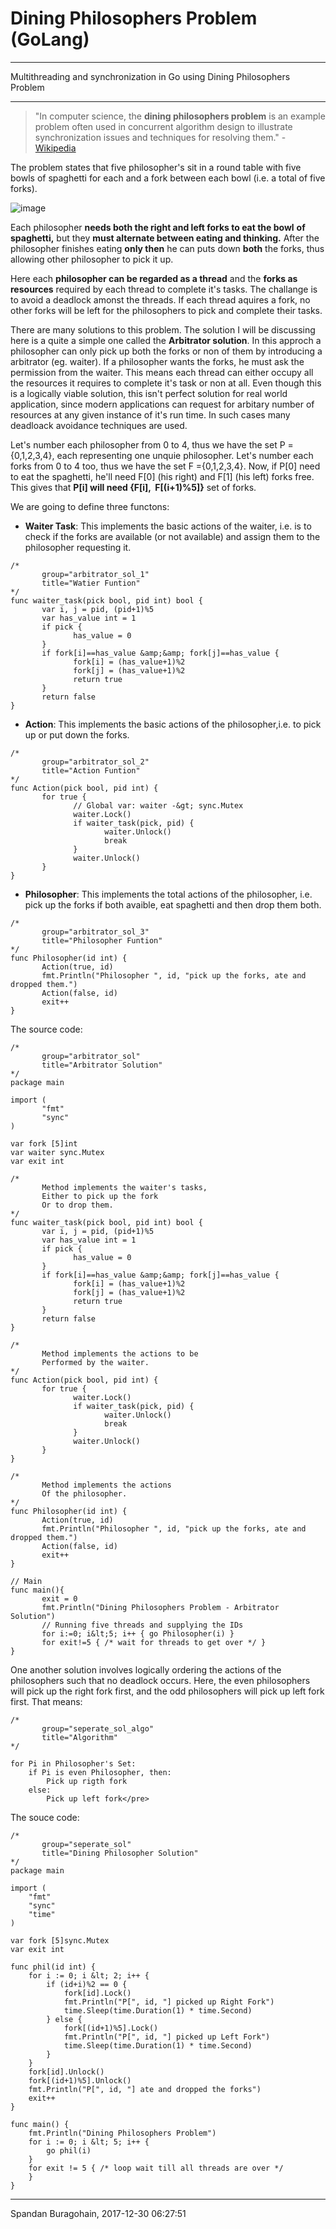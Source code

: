 
# Dining Philosophers Problem (GoLang) 

---

Multithreading and synchronization in Go using Dining Philosophers Problem

---

> "In computer science, the **dining philosophers problem** is an example problem often used in concurrent algorithm design to illustrate synchronization issues and techniques for resolving them." - [Wikipedia](https://en.wikipedia.org/wiki/Dining_philosophers_problem)

The problem states that five philosopher's sit in a round table with five bowls of spaghetti for each and a fork between each bowl (i.e. a total of five forks).

![image](https://drive.google.com/uc?export=view&id=1A6gmDMfjTGm65Y4bLSbC6V7sAC-gDFFT)

Each philosopher **needs both the right and left forks to eat the bowl** **of spaghetti,** but they **must alternate between eating and thinking.** After the philosopher finishes eating **only then** he can puts down **both** the forks, thus allowing other philosopher to pick it up.

Here each **philosopher can be regarded as a thread** and the **forks as resources** required by each thread to complete it's tasks. The challange is to avoid a deadlock amonst the threads. If each thread aquires a fork, no other forks will be left for the philosophers to pick and complete their tasks.

There are many solutions to this problem. The solution I will be discussing here is a quite a simple one called the **Arbitrator solution**. In this approch a philosopher can only pick up both the forks or non of them by introducing a arbitrator (eg. waiter). If a philosopher wants the forks, he must ask the permission from the waiter. This means each thread can either occupy all the resources it requires to complete it's task or non at all. Even though this is a logically viable solution, this isn't perfect solution for real world application, since modern applications can request for arbitary number of resources at any given instance of it's run time. In such cases many deadloack avoidance techniques are used.

Let's number each philosopher from 0 to 4, thus we have the set P = {0,1,2,3,4}, each representing one unquie philosopher. Let's number each forks from 0 to 4 too, thus we have the set F ={0,1,2,3,4}. Now, if P[0] need to eat the spaghetti, he'll need F[0] (his right) and F[1] (his left) forks free. This gives that **P[i] will need {F[i],  F[(i+1)%5]}** set of forks.

We are going to define three functons:

- **Waiter Task**: This implements the basic actions of the waiter, i.e. is to check if the forks are available (or not available) and assign them to the philosopher requesting it.
```golang
/*
       group="arbitrator_sol_1"
       title="Watier Funtion"
*/
func waiter_task(pick bool, pid int) bool {
       var i, j = pid, (pid+1)%5
       var has_value int = 1
       if pick {
              has_value = 0
       }
       if fork[i]==has_value &amp;&amp; fork[j]==has_value {
              fork[i] = (has_value+1)%2
              fork[j] = (has_value+1)%2
              return true
       }
       return false
}
```

- **Action**: This implements the basic actions of the philosopher,i.e. to pick up or put down the forks.
```golang
/*
       group="arbitrator_sol_2"
       title="Action Funtion"
*/
func Action(pick bool, pid int) {
       for true {
              // Global var: waiter -&gt; sync.Mutex
              waiter.Lock()
              if waiter_task(pick, pid) {
                     waiter.Unlock()
                     break
              }
              waiter.Unlock()
       }
}
```

- **Philosopher**: This implements the total actions of the philosopher, i.e. pick up the forks if both avaible, eat spaghetti and then drop them both.
```golang
/*
       group="arbitrator_sol_3"
       title="Philosopher Funtion"
*/
func Philosopher(id int) {
       Action(true, id)
       fmt.Println("Philosopher ", id, "pick up the forks, ate and dropped them.")
       Action(false, id)
       exit++
}
```

The source code:
```golang
/*
       group="arbitrator_sol"
       title="Arbitrator Solution"
*/
package main

import (
       "fmt"
       "sync"
)

var fork [5]int
var waiter sync.Mutex
var exit int

/*
       Method implements the waiter's tasks, 
       Either to pick up the fork
       Or to drop them.
*/
func waiter_task(pick bool, pid int) bool {
       var i, j = pid, (pid+1)%5
       var has_value int = 1
       if pick {
              has_value = 0
       }
       if fork[i]==has_value &amp;&amp; fork[j]==has_value {
              fork[i] = (has_value+1)%2
              fork[j] = (has_value+1)%2
              return true
       }
       return false
}

/*
       Method implements the actions to be
       Performed by the waiter.
*/
func Action(pick bool, pid int) {
       for true {
              waiter.Lock()
              if waiter_task(pick, pid) {
                     waiter.Unlock()
                     break
              }
              waiter.Unlock()
       }
}

/*
       Method implements the actions
       Of the philosopher.
*/
func Philosopher(id int) {
       Action(true, id)
       fmt.Println("Philosopher ", id, "pick up the forks, ate and dropped them.")
       Action(false, id)
       exit++
}

// Main
func main(){
       exit = 0
       fmt.Println("Dining Philosophers Problem - Arbitrator Solution")
       // Running five threads and supplying the IDs
       for i:=0; i&lt;5; i++ { go Philosopher(i) }
       for exit!=5 { /* wait for threads to get over */ }
}
```

One another solution involves logically ordering the actions of the philosophers such that no deadlock occurs. Here, the even philosophers will pick up the right fork first, and the odd philosophers will pick up left fork first. That means:
```generic
/*
       group="seperate_sol_algo"
       title="Algorithm"
*/

for Pi in Philosopher's Set:
    if Pi is even Philosopher, then:
        Pick up rigth fork
    else:
        Pick up left fork</pre>
```

The souce code:
```golang
/*
       group="seperate_sol"
       title="Dining Philosopher Solution"
*/
package main

import (
	"fmt"
	"sync"
	"time"
)

var fork [5]sync.Mutex
var exit int

func phil(id int) {
	for i := 0; i &lt; 2; i++ {
		if (id+i)%2 == 0 {
			fork[id].Lock()
			fmt.Println("P[", id, "] picked up Right Fork")
			time.Sleep(time.Duration(1) * time.Second)
		} else {
			fork[(id+1)%5].Lock()
			fmt.Println("P[", id, "] picked up Left Fork")
			time.Sleep(time.Duration(1) * time.Second)
		}
	}
	fork[id].Unlock()
	fork[(id+1)%5].Unlock()
	fmt.Println("P[", id, "] ate and dropped the forks")
	exit++
}

func main() {
	fmt.Println("Dining Philosophers Problem")
	for i := 0; i &lt; 5; i++ {
		go phil(i)
	}
	for exit != 5 { /* loop wait till all threads are over */
	}
}
```

---

Spandan Buragohain,
2017-12-30 06:27:51